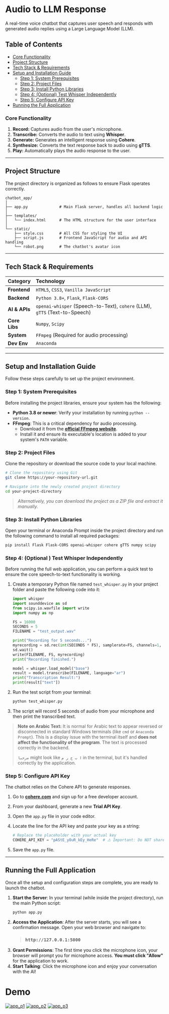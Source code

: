 
# Audio to LLM Response

A real-time voice chatbot that captures user speech and responds with generated audio replies using a Large Language Model (LLM).

##  Table of Contents

-   [Core Functionality](#-core-functionality)
-   [Project Structure](#-project-structure)
-   [Tech Stack & Requirements](#-tech-stack--requirements)
-   [Setup and Installation Guide](#️-setup-and-installation-guide)
    -   [Step 1: System Prerequisites](#step-1-system-prerequisites)
    -   [Step 2: Project Files](#step-2-project-files)
    -   [Step 3: Install Python Libraries](#step-3-install-python-libraries)
    -   [Step 4: (Optional) Test Whisper Independently](#step-4-optional-test-whisper-independently)
    -   [Step 5: Configure API Key](#step-5-configure-api-key)
-   [Running the Full Application](#️-running-the-full-application)
  
### Core Functionality
1.   **Record:** Captures audio from the user's microphone.
2.   **Transcribe:** Converts the audio to text using **Whisper**.
3.   **Generate:** Generates an intelligent response using **Cohere**.
4.   **Synthesize:** Converts the text response back to audio using **gTTS**.
5.   **Play:** Automatically plays the audio response to the user.

---

##  Project Structure

The project directory is organized as follows to ensure Flask operates correctly.

```
chatbot_app/
│
├── app.py              # Main Flask server, handles all backend logic
│
├── templates/
│   └── index.html      # The HTML structure for the user interface
│
└── static/
    ├── style.css       # All CSS for styling the UI
    ├── script.js       # Frontend JavaScript for audio and API handling
    └── robot.png       # The chatbot's avatar icon
```
---

##  Tech Stack & Requirements

| Category      | Technology                                                                                          |
| :------------ | :-------------------------------------------------------------------------------------------------- |
| **Frontend**  | `HTML5`, `CSS3`, `Vanilla JavaScript`                                                               |
| **Backend**   | `Python 3.8+`, `Flask`, `Flask-CORS`                                                                |
| **AI & APIs** | `openai-whisper` (Speech-to-Text), `cohere` (LLM), `gTTS` (Text-to-Speech)                           |
| **Core Libs** | `Numpy`, `Scipy`                                                                                    |
| **System**    | `FFmpeg` (Required for audio processing)                                                            |
| **Dev Env**   | `Anaconda`                                                                                          |

---

##  Setup and Installation Guide

Follow these steps carefully to set up the project environment.

### Step 1: System Prerequisites

Before installing the project libraries, ensure your system has the following:

-   **Python 3.8 or newer**: Verify your installation by running `python --version`.
-   **FFmpeg**: This is a critical dependency for audio processing.
    -   Download it from the [**official FFmpeg website**](https://ffmpeg.org/download.html ).
    -   Install it and ensure its executable's location is added to your system's `PATH` variable.

### Step 2: Project Files

Clone the repository or download the source code to your local machine.

```bash
# Clone the repository using Git
git clone https://your-repository-url.git

# Navigate into the newly created project directory
cd your-project-directory
```
> *Alternatively, you can download the project as a ZIP file and extract it manually.*

### Step 3: Install Python Libraries

Open your terminal or Anaconda Prompt inside the project directory and run the following command to install all required packages:

```bash
pip install Flask Flask-CORS openai-whisper cohere gTTS numpy scipy
```

### Step 4: (Optional ) Test Whisper Independently

Before running the full web application, you can perform a quick test to ensure the core speech-to-text functionality is working.

1.  Create a temporary Python file named `test_whisper.py` in your project folder and paste the following code into it:
    ```python
    import whisper
    import sounddevice as sd
    from scipy.io.wavfile import write
    import numpy as np

    FS = 16000
    SECONDS = 5
    FILENAME = "test_output.wav"

    print("Recording for 5 seconds...")
    myrecording = sd.rec(int(SECONDS * FS), samplerate=FS, channels=1, dtype='int16')
    sd.wait()
    write(FILENAME, FS, myrecording)
    print("Recording finished.")

    model = whisper.load_model("base")
    result = model.transcribe(FILENAME, language="ar")
    print("Transcription Result:")
    print(result["text"])
    ```
2.  Run the test script from your terminal:
    ```bash
    python test_whisper.py
    ```
3.  The script will record 5 seconds of audio from your microphone and then print the transcribed text.

> **Note on Arabic Text:** It is normal for Arabic text to appear reversed or disconnected in standard Windows terminals (like `cmd` or `Anaconda Prompt`). This is a display issue with the terminal itself and **does not affect the functionality of the program**. The text is processed correctly in the backend.
>
> `مرحبا` might look like `ا ب ح ر م` in the terminal, but it's handled correctly by the application.

### Step 5: Configure API Key

The chatbot relies on the Cohere API to generate responses.

1.  Go to [**cohere.com**](https://cohere.com ) and sign up for a free developer account.
2.  From your dashboard, generate a new **Trial API Key**.
3.  Open the `app.py` file in your code editor.
4.  Locate the line for the API key and paste your key as a string:

    ```python
    # Replace the placeholder with your actual key
    COHERE_API_KEY = "pAStE_yOuR_kEy_HeRe"  # ⚠️ Important: Do NOT share this key publicly!
    ```
5.  Save the `app.py` file.

---

##  Running the Full Application

Once all the setup and configuration steps are complete, you are ready to launch the chatbot.

1.  **Start the Server**: In your terminal (while inside the project directory), run the main Python script:
    ```bash
    python app.py
    ```
2.  **Access the Application**: After the server starts, you will see a confirmation message. Open your web browser and navigate to:
    > ### **`http://127.0.0.1:5000`**
3.  **Grant Permissions**: The first time you click the microphone icon, your browser will prompt you for microphone access. **You must click "Allow"** for the application to work.
4.  **Start Talking**: Click the microphone icon and enjoy your conversation with the AI!

# Demo
[![app_p1](https://img.shields.io/badge/Watch-app_p1-blue?style=for-the-badge)](https://drive.google.com/file/d/1F2YDOvILWnljDKT8UxbPJzMQERK9ubLq/view?usp=sharing)
[![app_p2](https://img.shields.io/badge/Watch-app_p2-green?style=for-the-badge)](https://drive.google.com/file/d/1fbkfrmnAY05OgITJ6LqegSfauZ5MDhLD/view?usp=drive_link)
[![app_p3](https://img.shields.io/badge/Watch-app_p3-orange?style=for-the-badge)](https://drive.google.com/file/d/157acUuV6CHriRnQqx5aBSl-sDLYtPZvA/view?usp=drive_link)
